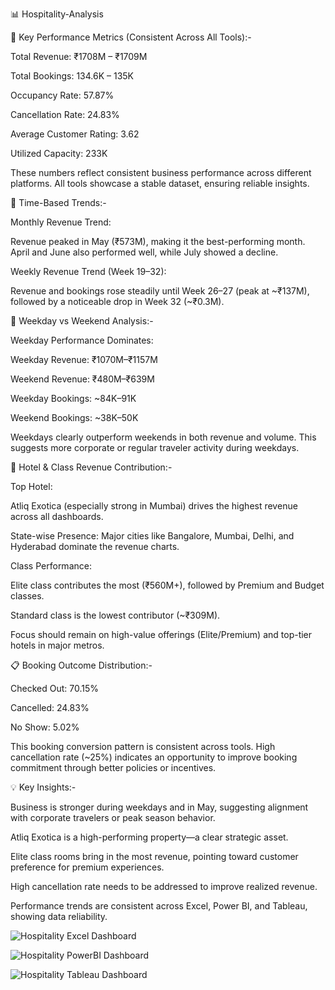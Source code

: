 📊 Hospitality-Analysis

🔹 Key Performance Metrics (Consistent Across All Tools):-

Total Revenue: ₹1708M – ₹1709M

Total Bookings: 134.6K – 135K

Occupancy Rate: 57.87%

Cancellation Rate: 24.83%

Average Customer Rating: 3.62

Utilized Capacity: 233K

These numbers reflect consistent business performance across different platforms. All tools showcase a stable dataset, ensuring reliable insights.

📅 Time-Based Trends:-

Monthly Revenue Trend:

Revenue peaked in May (₹573M), making it the best-performing month. April and June also performed well, while July showed a decline.

Weekly Revenue Trend (Week 19–32):

Revenue and bookings rose steadily until Week 26–27 (peak at ~₹137M), followed by a noticeable drop in Week 32 (~₹0.3M).

📆 Weekday vs Weekend Analysis:-

Weekday Performance Dominates:

Weekday Revenue: ₹1070M–₹1157M

Weekend Revenue: ₹480M–₹639M

Weekday Bookings: ~84K–91K

Weekend Bookings: ~38K–50K

Weekdays clearly outperform weekends in both revenue and volume. This suggests more corporate or regular traveler activity during weekdays.

🏨 Hotel & Class Revenue Contribution:-

Top Hotel: 

Atliq Exotica (especially strong in Mumbai) drives the highest revenue across all dashboards.

State-wise Presence: Major cities like Bangalore, Mumbai, Delhi, and Hyderabad dominate the revenue charts.

Class Performance:

Elite class contributes the most (₹560M+), followed by Premium and Budget classes.

Standard class is the lowest contributor (~₹309M).

Focus should remain on high-value offerings (Elite/Premium) and top-tier hotels in major metros.

📋 Booking Outcome Distribution:-

Checked Out: 70.15%

Cancelled: 24.83%

No Show: 5.02%

This booking conversion pattern is consistent across tools. High cancellation rate (~25%) indicates an opportunity to improve booking commitment through better policies or incentives.

💡 Key Insights:-

Business is stronger during weekdays and in May, suggesting alignment with corporate travelers or peak season behavior.

Atliq Exotica is a high-performing property—a clear strategic asset.

Elite class rooms bring in the most revenue, pointing toward customer preference for premium experiences.

High cancellation rate needs to be addressed to improve realized revenue.

Performance trends are consistent across Excel, Power BI, and Tableau, showing data reliability.


![Hospitality Excel Dashboard](https://github.com/user-attachments/assets/05a8268d-e219-47cc-a23f-c130d0c5f97f)

![Hospitality PowerBI Dashboard](https://github.com/user-attachments/assets/351f62b5-bbfb-4ed0-9a4e-9daee695a86d)

![Hospitality Tableau Dashboard](https://github.com/user-attachments/assets/2864b548-2201-4a3f-a0c8-332f19f1f0fa)





